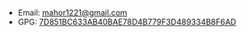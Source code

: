 * Email: <a href="mailto:mahor1221@gmail.com">mahor1221@gmail.com</a>
* GPG: [7D851BC633AB40BAE78D4B779F3D489334B8F6AD](https://keys.openpgp.org/vks/v1/by-fingerprint/7D851BC633AB40BAE78D4B779F3D489334B8F6AD)
